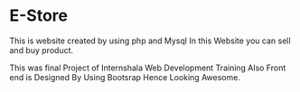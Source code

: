 # E-Store
This is website created by using php and Mysql
In this Website you can sell and buy product.

This was final Project of Internshala Web Development Training
Also Front end is Designed By Using Bootsrap Hence Looking Awesome.
